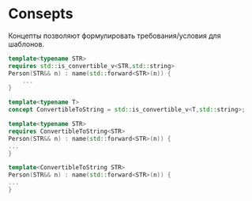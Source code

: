 # Consepts
Концепты позволяют формулировать требования/условия для шаблонов.

```cpp
template<typename STR>
requires std::is_convertible_v<STR,std::string>
Person(STR&& n) : name(std::forward<STR>(n)) {
	...
}

template<typename T>
concept ConvertibleToString = std::is_convertible_v<T,std::string>;

template<typename STR>
requires ConvertibleToString<STR>
Person(STR&& n) : name(std::forward<STR>(n)) {
...
}

template<ConvertibleToString STR>
Person(STR&& n) : name(std::forward<STR>(n)) {
...
}
```